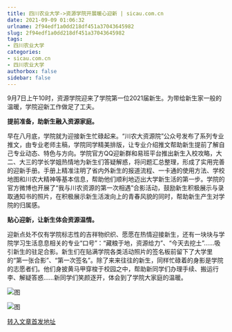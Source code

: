 ```yaml
---
title: 四川农业大学->资源学院开展暖心迎新 | sicau.com.cn
date: 2021-09-09 01:06:32
urlname: 2f94edf1a0dd218df451a37043645982
slug: 2f94edf1a0dd218df451a37043645982
tags: 
- 四川农业大学
categories:
- sicau.com.cn
- 四川农业大学
authorbox: false
sidebar: false
---
```

9月7日上午10时，资源学院迎来了学院第一位2021届新生。为带给新生家一般的温暖，学院迎新工作做足了工夫。

**提前准备，助新生融入资源家庭。**

早在八月底，学院就为迎接新生忙碌起来。“川农大资源院”公众号发布了系列专业推文，由专业老师主稿，学院同学精美排版，让专业介绍推文帮助新生提前了解自己专业动态、特色与方向。学院官方QQ迎新群和易班平台推出新生入校攻略，大二、大三的学长学姐热情地为新<!--more-->生们答疑解惑，将问题汇总整理，形成了实用完善的迎新手册。手册上精准注明了省内外新生的报道流程、一卡通的使用方法、学校地图和川农大精神等基本信息，帮助他们顺利地迈出大学新生活的第一步。学院的官方微博也开展了“我与川农资源的第一次相遇”合影活动，鼓励新生积极展示与录取通知书的照片，在积极展示新生活泼向上的青春风貌的同时，帮助新生产生对学院的归属感。

**贴心迎新，让新生体会资源温情。**

迎新点处不仅有学院标志性的吉祥物织织、愿愿在热情迎接新生，还有一块块与学院学习生活息息相关的专业“口号”：“藏粮于地，资源给力”、“今天去挖土”……吸引新生的驻足合影。新生们在贴满学院各类活动照片的签名板前留下了大学里的“第一张合影”、“第一次签名”。除了来来往往的新生，同样忙碌着的身影是学院的志愿者们。他们身披黄马甲穿梭于校园之中，帮助新同学们办理手续、搬运行李、解疑答惑……新同学们笑颜逐开，体会到了学院大家庭的温暖。

![图](https://news.sicau.edu.cn/__local/7/A7/14/535B15EEF8AC98DF62E555F98EE_BFD1780D_285E0.jpg)

![图](https://news.sicau.edu.cn/__local/7/E0/4F/63A4AF26BDB9243B7ECDB5FE4E8_52BD3E29_1CBD1.jpg)

[转入文章首发地址](https://news.sicau.edu.cn/info/1078/64138.htm)